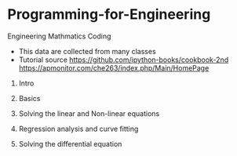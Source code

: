 # Programming-for-Engineering
Engineering Mathmatics Coding

* This data are collected from many classes
* Tutorial source
https://github.com/ipython-books/cookbook-2nd
https://apmonitor.com/che263/index.php/Main/HomePage


1.  Intro

2.  Basics

3.	Solving the linear and Non-linear equations

4.  Regression analysis and curve fitting

5.  Solving the differential equation


